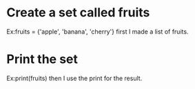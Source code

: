# Create a set called fruits
Ex:fruits = {'apple', 'banana', 'cherry'}
first I made a list of fruits.

# Print the set
Ex:print(fruits)
then I use the print for the result.